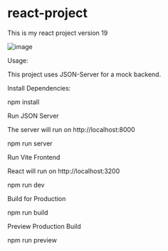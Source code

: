 # react-project
This is my react project version 19

![image](https://github.com/Kalaga-Sreelekha/react-project/assets/170119196/e86b1a82-9489-4160-8306-5e7afe230261)



Usage:

This project uses JSON-Server for a mock backend.

Install Dependencies:

npm install

Run JSON Server

The server will run on   http://localhost:8000

npm run server

Run Vite Frontend

React will run on   http://localhost:3200

npm run dev

Build for Production

npm run build

Preview Production Build

npm run preview
